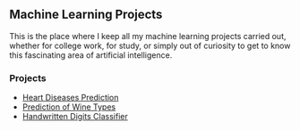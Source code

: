 ## Machine Learning Projects

This is the place where I keep all my machine learning projects carried out, whether for college work, for study, or simply out of curiosity to get to know this fascinating area of artificial intelligence.

### Projects

- [Heart Diseases Prediction](https://github.com/endhel/Machine-Learning-Projects/blob/main/heart_disease_prediction.ipynb)
- [Prediction of Wine Types](https://github.com/endhel/Machine-Learning-Projects/blob/main/wine_prediction.ipynb)
- [Handwritten Digits Classifier](https://github.com/endhel/Machine-Learning-Projects/blob/main/handwritten_digits_classifier.ipynb)

